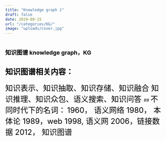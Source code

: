 ```yaml
---
title: "Knowledge graph 1"
draft: false
date: 2019-09-15
url: "/categories/KG/"
image: "uploads/cover.jpg"
---
```

# <font color=#000000 size=4 >知识图谱  knowledge graph，KG</font>
## <font color=#000000 size=5 >知识图谱相关内容：</font>
<font color=#000000 size=5 >
知识表示、知识抽取、知识存储、知识融合  
知识推理、知识众包、语义搜索、知识问答 
</font>
## <font color=#000000 size=5 >不同时代下的名词：</font>
<font color=#000000 size=5 >
1960， 语义网络  
1980， 本体论  
1989，web  
1998, 语义网  
2006，链接数据  
2012， 知识图谱  
</font>
